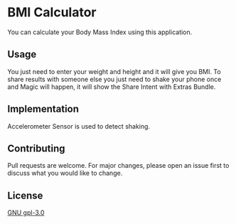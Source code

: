 # BMI Calculator
You can calculate your Body Mass Index using this application.

## Usage
You just need to enter your weight and height and it will give you BMI. To share results with someone else you just need to shake your phone once and Magic will happen, it will show the Share Intent with Extras Bundle. 

## Implementation
Accelerometer Sensor is used to detect shaking.

## Contributing
Pull requests are welcome. For major changes, please open an issue first to discuss what you would like to change.

## License
[GNU gpl-3.0](https://choosealicense.com/licenses/gpl-3.0/)
